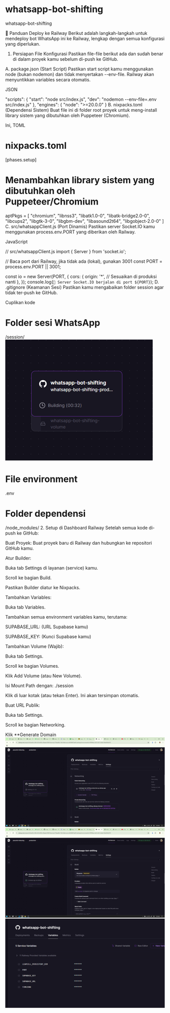 # whatsapp-bot-shifting
whatsapp-bot-shifting

🚀 Panduan Deploy ke Railway
Berikut adalah langkah-langkah untuk mendeploy bot WhatsApp ini ke Railway, lengkap dengan semua konfigurasi yang diperlukan.

1. Persiapan File Konfigurasi
Pastikan file-file berikut ada dan sudah benar di dalam proyek kamu sebelum di-push ke GitHub.

A. package.json (Start Script)
Pastikan start script kamu menggunakan node (bukan nodemon) dan tidak menyertakan --env-file. Railway akan menyuntikkan variables secara otomatis.

JSON

"scripts": {
  "start": "node src/index.js",
  "dev": "nodemon --env-file=.env src/index.js"
},
"engines": {
  "node": ">=20.0.0"
}
B. nixpacks.toml (Dependensi Sistem)
Buat file ini di folder root proyek untuk meng-install library sistem yang dibutuhkan oleh Puppeteer (Chromium).

Ini, TOML

# nixpacks.toml

[phases.setup]
# Menambahkan library sistem yang dibutuhkan oleh Puppeteer/Chromium
aptPkgs = [
  "chromium",
  "libnss3",
  "libatk1.0-0",
  "libatk-bridge2.0-0",
  "libcups2",
  "libgtk-3-0",
  "libgbm-dev",
  "libasound2t64",
  "libgobject-2.0-0"
]
C. src/whatsappClient.js (Port Dinamis)
Pastikan server Socket.IO kamu menggunakan process.env.PORT yang diberikan oleh Railway.

JavaScript

// src/whatsappClient.js
import { Server } from 'socket.io';

// Baca port dari Railway, jika tidak ada (lokal), gunakan 3001
const PORT = process.env.PORT || 3001; 

const io = new Server(PORT, {
  cors: {
    origin: '*', // Sesuaikan di produksi nanti
  },
});
console.log(`📡 Server Socket.IO berjalan di port ${PORT}`);
D. .gitignore (Keamanan Sesi)
Pastikan kamu mengabaikan folder session agar tidak ter-push ke GitHub.

Cuplikan kode

# Folder sesi WhatsApp
/session/
![alt text](image.png)

# File environment
.env

# Folder dependensi
/node_modules/
2. Setup di Dashboard Railway
Setelah semua kode di-push ke GitHub:

Buat Proyek: Buat proyek baru di Railway dan hubungkan ke repositori GitHub kamu.

Atur Builder:

Buka tab Settings di layanan (service) kamu.

Scroll ke bagian Build.

Pastikan Builder diatur ke Nixpacks.

Tambahkan Variables:

Buka tab Variables.

Tambahkan semua environment variables kamu, terutama:

SUPABASE_URL: (URL Supabase kamu)

SUPABASE_KEY: (Kunci Supabase kamu)

Tambahkan Volume (Wajib):

Buka tab Settings.

Scroll ke bagian Volumes.

Klik Add Volume (atau New Volume).

Isi Mount Path dengan: ./session

Klik di luar kotak (atau tekan Enter). Ini akan tersimpan otomatis.

Buat URL Publik:

Buka tab Settings.

Scroll ke bagian Networking.

Klik **Generate Domain
![alt text]({60B3AA9B-0072-4F66-81E4-0F14AFEA06E5}.png)
![alt text]({AAA6D6CC-2855-4F9A-8960-B0E4F20AA2AB}.png)
![alt text]({4F068CD5-2093-43D3-8365-D402C979FB5B}.png)